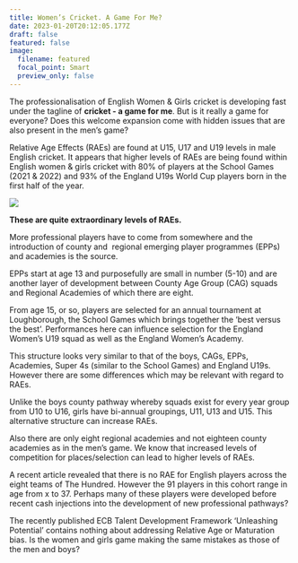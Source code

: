 ```yaml
---
title: Women’s Cricket. A Game For Me?
date: 2023-01-20T20:12:05.177Z
draft: false
featured: false
image:
  filename: featured
  focal_point: Smart
  preview_only: false
---
```

The professionalisation of English Women & Girls cricket is developing fast under the tagline of **cricket - a game for me**. But is it really a game for everyone? Does this welcome expansion come with hidden issues that are also present in the men’s game? 

Relative Age Effects (RAEs) are found at U15, U17 and U19 levels in male English cricket. It appears that higher levels of RAEs are being found within English women & girls cricket with 80% of players at the School Games (2021 & 2022) and 93% of the England U19s World Cup players born in the first half of the year.

![](birth-quarters-of-school-games-2021_2022-players-n-49_-and-england-u19s-wc-squad-2022-n-15-.png)

**These are quite extraordinary levels of RAEs.**

More professional players have to come from somewhere and the introduction of county and  regional emerging player programmes (EPPs) and academies is the source.

EPPs start at age 13 and purposefully are small in number (5-10) and are another layer of development between County Age Group (CAG) squads and Regional Academies of which there are eight.

From age 15, or so, players are selected for an annual tournament at Loughborough, the School Games which brings together the ‘best versus the best’. Performances here can influence selection for the England Women’s U19 squad as well as the England Women’s Academy.

This structure looks very similar to that of the boys, CAGs, EPPs, Academies, Super 4s (similar to the School Games) and England U19s. However there are some differences which may be relevant with regard to RAEs.

Unlike the boys county pathway whereby squads exist for every year group from U10 to U16, girls have bi-annual groupings, U11, U13 and U15. This alternative structure can increase RAEs.

Also there are only eight regional academies and not eighteen county academies as in the men’s game. We know that increased levels of competition for places/selection can lead to higher levels of RAEs. 

A recent article revealed that there is no RAE for English players across the eight teams of The Hundred. However the 91 players in this cohort range in age from x to 37. Perhaps many of these players were developed before recent cash injections into the development of new professional pathways?

The recently published ECB Talent Development Framework ‘Unleashing Potential’ contains nothing about addressing Relative Age or Maturation bias. Is the women and girls game making the same mistakes as those of the men and boys?